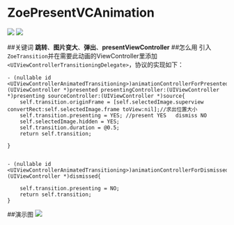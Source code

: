 # ZoePresentVCAnimation


![](https://img.shields.io/badge/Title-ZoePresentVCAnimation-7f62b4.svg)
![](https://img.shields.io/badge/Author-Zoe-ff62b4.svg)

##关键词
**跳转**、**图片变大**、**弹出**、**presentViewController**
##怎么用
引入`ZoeTransition`并在需要此动画的ViewController里添加`<UIViewControllerTransitioningDelegate>`，协议的实现如下：
```
- (nullable id <UIViewControllerAnimatedTransitioning>)animationControllerForPresentedController:(UIViewController *)presented presentingController:(UIViewController *)presenting sourceController:(UIViewController *)source{
    self.transition.originFrame = [self.selectedImage.superview convertRect:self.selectedImage.frame toView:nil];//求出位置大小
    self.transition.presenting = YES; //present YES   dismiss NO
    self.selectedImage.hidden = YES;
    self.transition.duration = @0.5;
    return self.transition;
    
}


- (nullable id <UIViewControllerAnimatedTransitioning>)animationControllerForDismissedController:(UIViewController *)dismissed{
    
    self.transition.presenting = NO;
    return self.transition;
}
```

##演示图
![](https://github.com/zzzzzzzzzzzzzoe/ZoePresentVCAnimation/blob/master/gifFile/dog.gif)
